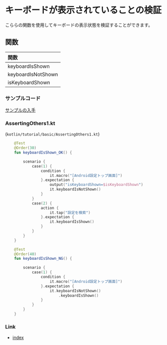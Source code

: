 # キーボードが表示されていることの検証

こららの関数を使用してキーボードの表示状態を検証することができます。

## 関数

| 関数                 |
|:-------------------|
| keyboardIsShown    |
| keyboardIsNotShown |
| isKeyboardShown    |

### サンプルコード

[サンプルの入手](../../../getting_samples_ja.md)

### AssertingOthers1.kt

(`kotlin/tutorial/basic/AssertingOthers1.kt`)

```kotlin
    @Test
    @Order(30)
    fun keyboardIsShown_OK() {

        scenario {
            case(1) {
                condition {
                    it.macro("[Android設定トップ画面]")
                }.expectation {
                    output("isKeyboardShown=$isKeyboardShown")
                    it.keyboardIsNotShown()
                }
            }
            case(2) {
                action {
                    it.tap("設定を検索")
                }.expectation {
                    it.keyboardIsShown()
                }
            }
        }
    }

    @Test
    @Order(40)
    fun keyboardIsShown_NG() {

        scenario {
            case(1) {
                condition {
                    it.macro("[Android設定トップ画面]")
                }.expectation {
                    it.keyboardIsNotShown()
                        .keyboardIsShown()
                }
            }
        }
    }
```

### Link

- [index](../../../../index_ja.md)
